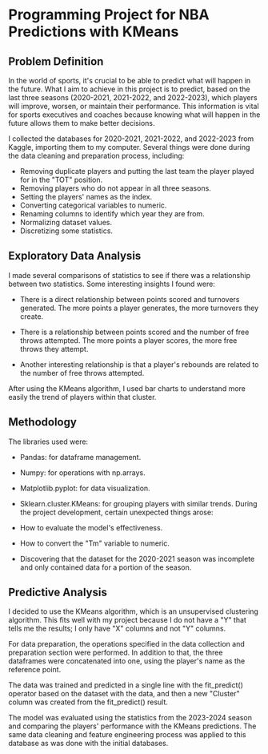 # Programming Project for NBA Predictions with KMeans

## Problem Definition
In the world of sports, it's crucial to be able to predict what will happen in the future. What I aim to achieve in this project is to predict, based on the last three seasons (2020-2021, 2021-2022, and 2022-2023), which players will improve, worsen, or maintain their performance. This information is vital for sports executives and coaches because knowing what will happen in the future allows them to make better decisions.

I collected the databases for 2020-2021, 2021-2022, and 2022-2023 from Kaggle, importing them to my computer. Several things were done during the data cleaning and preparation process, including:

- Removing duplicate players and putting the last team the player played for in the "TOT" position.
- Removing players who do not appear in all three seasons.
- Setting the players' names as the index.
- Converting categorical variables to numeric.
- Renaming columns to identify which year they are from.
- Normalizing dataset values.
- Discretizing some statistics.

## Exploratory Data Analysis
I made several comparisons of statistics to see if there was a relationship between two statistics. Some interesting insights I found were:

- There is a direct relationship between points scored and turnovers generated. The more points a player generates, the more turnovers they create.

- There is a relationship between points scored and the number of free throws attempted. The more points a player scores, the more free throws they attempt.

- Another interesting relationship is that a player's rebounds are related to the number of free throws attempted.

After using the KMeans algorithm, I used bar charts to understand more easily the trend of players within that cluster.

## Methodology 
The libraries used were:

- Pandas: for dataframe management.
- Numpy: for operations with np.arrays.
- Matplotlib.pyplot: for data visualization.
- Sklearn.cluster.KMeans: for grouping players with similar trends.
During the project development, certain unexpected things arose:

- How to evaluate the model's effectiveness.
- How to convert the "Tm" variable to numeric.
- Discovering that the dataset for the 2020-2021 season was incomplete and only contained data for a portion of the season.

## Predictive Analysis 
I decided to use the KMeans algorithm, which is an unsupervised clustering algorithm. This fits well with my project because I do not have a "Y" that tells me the results; I only have "X" columns and not "Y" columns.

For data preparation, the operations specified in the data collection and preparation section were performed. In addition to that, the three dataframes were concatenated into one, using the player's name as the reference point.

The data was trained and predicted in a single line with the fit_predict() operator based on the dataset with the data, and then a new "Cluster" column was created from the fit_predict() result.

The model was evaluated using the statistics from the 2023-2024 season and comparing the players' performance with the KMeans predictions. The same data cleaning and feature engineering process was applied to this database as was done with the initial databases.